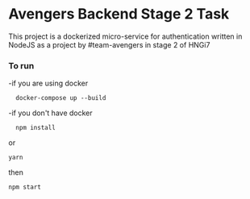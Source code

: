 # Avengers Backend Stage 2 Task
This project is a dockerized micro-service for authentication written in NodeJS as a project by #team-avengers in stage 2 of HNGi7

### To run
-if you are using docker 
```
  docker-compose up --build
```
-if you don't have docker
```
  npm install
```

or

```
yarn
```

then 
```
npm start
```
